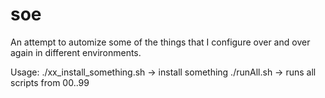 soe
===

An attempt to automize some of the things that I configure over and over again in different environments.

Usage:
    ./xx_install_something.sh   -> install something
    ./runAll.sh                 -> runs all scripts from 00..99
